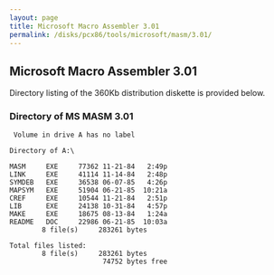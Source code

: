 ```yaml
---
layout: page
title: Microsoft Macro Assembler 3.01
permalink: /disks/pcx86/tools/microsoft/masm/3.01/
---
```


Microsoft Macro Assembler 3.01
---

Directory listing of the 360Kb distribution diskette is provided below.

### Directory of MS MASM 3.01

	 Volume in drive A has no label

	Directory of A:\

	MASM     EXE     77362 11-21-84   2:49p
	LINK     EXE     41114 11-14-84   2:48p
	SYMDEB   EXE     36538 06-07-85   4:26p
	MAPSYM   EXE     51904 06-21-85  10:21a
	CREF     EXE     10544 11-21-84   2:51p
	LIB      EXE     24138 10-31-84   4:57p
	MAKE     EXE     18675 08-13-84   1:24a
	README   DOC     22986 06-21-85  10:03a
	        8 file(s)     283261 bytes

	Total files listed:
	        8 file(s)     283261 bytes
	                       74752 bytes free
